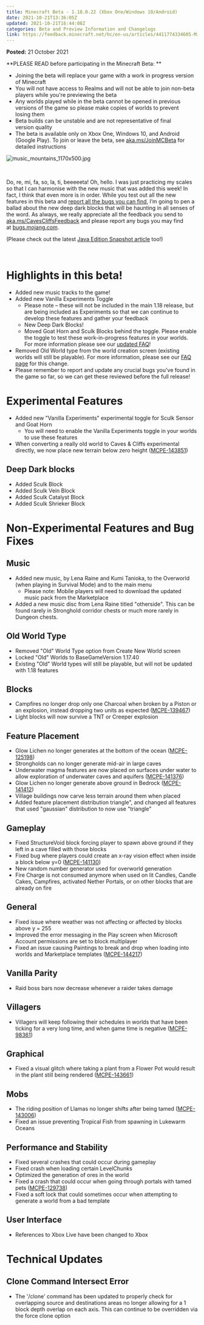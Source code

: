 ```yaml
---
title: Minecraft Beta - 1.18.0.22 (Xbox One/Windows 10/Android)
date: 2021-10-21T13:36:05Z
updated: 2021-10-21T16:44:08Z
categories: Beta and Preview Information and Changelogs
link: https://feedback.minecraft.net/hc/en-us/articles/4411774334605-Minecraft-Beta-1-18-0-22-Xbox-One-Windows-10-Android
---
```


**Posted:** 21 October 2021

**PLEASE READ before participating in the Minecraft Beta: **

- Joining the beta will replace your game with a work in progress version of Minecraft 
- You will not have access to Realms and will not be able to join non-beta players while you're previewing the beta
- Any worlds played while in the beta cannot be opened in previous versions of the game so please make copies of worlds to prevent losing them 
- Beta builds can be unstable and are not representative of final version quality 
- The beta is available only on Xbox One, Windows 10, and Android (Google Play). To join or leave the beta, see [aka.ms/JoinMCBeta](https://aka.ms/JoinMCBeta) for detailed instructions

![music_mountains_1170x500.jpg](https://feedback.minecraft.net/hc/article_attachments/4411774082701/music_mountains_1170x500.jpg)

 

Do, re, mi, fa, so, la, ti, beeeeeta! Oh, hello. I was just practicing my scales so that I can harmonise with the new music that was added this week! In fact, I think that even more is in order. While you test out all the new features in this beta and [report all the bugs you can find](http://bugs.mojang.com/), I’m going to pen a ballad about the new deep dark blocks that will be haunting in all senses of the word. As always, we really appreciate all the feedback you send to [aka.ms/CavesCliffsFeedback](http://aka.ms/CavesCliffsFeedback) and please report any bugs you may find at [bugs.mojang.com](http://bugs.mojang.com/).

(Please check out the latest [Java Edition Snapshot article](https://www.minecraft.net/en-us/article/minecraft-snapshot-21w42a) too!)

 

# **Highlights in this beta!**

- Added new music tracks to the game!
- Added new Vanilla Experiments Toggle
  - Please note – these will not be included in the main 1.18 release, but are being included as Experiments so that we can continue to develop these features and gather your feedback
  - New Deep Dark Blocks!
  - Moved Goat Horn and Sculk Blocks behind the toggle. Please enable the toggle to test these work-in-progress features in your worlds. For more information please see our [updated FAQ](https://help.minecraft.net/hc/en-us/articles/360059400852-Minecraft-Caves-Cliffs-Update-FAQ)!
- Removed Old World type from the world creation screen (existing worlds will still be playable). For more information, please see our [FAQ page](./Old-Worlds-Types-in-Minecraft-Bedrock-Edition-FAQ.md) for this change.
- Please remember to report and update any crucial bugs you've found in the game so far, so we can get these reviewed before the full release!

# **Experimental Features**

- Added new "Vanilla Experiments" experimental toggle for Sculk Sensor and Goat Horn
  - You will need to enable the Vanilla Experiments toggle in your worlds to use these features
- When converting a really old world to Caves & Cliffs experimental directly, we now place new terrain below zero height ([MCPE-143851](https://bugs.mojang.com/browse/MCPE-143851))

## **Deep Dark blocks**

- Added Sculk Block
- Added Sculk Vein Block
- Added Sculk Catalyst Block
- Added Sculk Shrieker Block

# **Non-Experimental Features and Bug Fixes**

## **Music**

- Added new music, by Lena Raine and Kumi Tanioka, to the Overworld (when playing in Survival Mode) and to the main menu
  - Please note: Mobile players will need to download the updated music pack from the Marketplace
- Added a new music disc from Lena Raine titled "otherside". This can be found rarely in Stronghold corridor chests or much more rarely in Dungeon chests.

## **Old World Type**

- Removed "Old" World Type option from Create New World screen
- Locked "Old" Worlds to BaseGameVersion 1.17.40
- Existing "Old" World types will still be playable, but will not be updated with 1.18 features

## **Blocks**

- Campfires no longer drop only one Charcoal when broken by a Piston or an explosion, instead dropping two units as expected ([MCPE-139467](https://bugs.mojang.com/browse/MCPE-139467))
- Light blocks will now survive a TNT or Creeper explosion

## **Feature Placement**

- Glow Lichen no longer generates at the bottom of the ocean ([MCPE-125198](https://bugs.mojang.com/browse/MCPE-125198))
- Strongholds can no longer generate mid-air in large caves
- Underwater magma features are now placed on surfaces under water to allow exploration of underwater caves and aquifers ([MCPE-141376](https://bugs.mojang.com/browse/MCPE-141376))
- Glow Lichen no longer generate above ground in Bedrock ([MCPE-141412](https://bugs.mojang.com/browse/MCPE-141412))
- Village buildings now carve less terrain around them when placed
- Added feature placement distribution triangle", and changed all features that used "gaussian" distribution to now use "triangle"

## **Gameplay**

- Fixed StructureVoid block forcing player to spawn above ground if they left in a cave filled with those blocks
- Fixed bug where players could create an x-ray vision effect when inside a block below y=0 ([MCPE-141130](https://bugs.mojang.com/browse/MCPE-141130))
- New random number generator used for overworld generation
- Fire Charge is not consumed anymore when used on lit Candles, Candle Cakes, Campfires, activated Nether Portals, or on other blocks that are already on fire

## **General**

- Fixed issue where weather was not affecting or affected by blocks above y = 255
- Improved the error messaging in the Play screen when Microsoft Account permissions are set to block multiplayer
- Fixed an issue causing Paintings to break and drop when loading into worlds and Marketplace templates ([MCPE-144217](https://bugs.mojang.com/browse/MCPE-144217))

## **Vanilla Parity**

- Raid boss bars now decrease whenever a raider takes damage

## **Villagers**

- Villagers will keep following their schedules in worlds that have been ticking for a very long time, and when game time is negative ([MCPE-98361](https://bugs.mojang.com/browse/MCPE-98361))

## **Graphical**

- Fixed a visual glitch where taking a plant from a Flower Pot would result in the plant still being rendered ([MCPE-143661](https://bugs.mojang.com/browse/MCPE-143661))

## **Mobs**

- The riding position of Llamas no longer shifts after being tamed ([MCPE-143006](https://bugs.mojang.com/browse/MCPE-143006))
- Fixed an issue preventing Tropical Fish from spawning in Lukewarm Oceans

## **Performance and Stability**

- Fixed several crashes that could occur during gameplay
- Fixed crash when loading certain LevelChunks
- Optimized the generation of ores in the world
- Fixed a crash that could occur when going through portals with tamed pets ([MCPE-129738](https://bugs.mojang.com/browse/MCPE-129738))
- Fixed a soft lock that could sometimes occur when attempting to generate a world from a bad template

## **User Interface**

- References to Xbox Live have been changed to Xbox

# **Technical Updates**

## **Clone Command Intersect Error**

- The '/clone' command has been updated to properly check for overlapping source and destinations areas no longer allowing for a 1 block depth overlap on each axis. This can continue to be overridden via the force clone option
